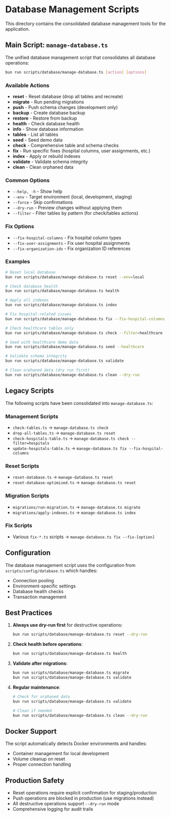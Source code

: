 # Database Management Scripts

This directory contains the consolidated database management tools for the application.

## Main Script: `manage-database.ts`

The unified database management script that consolidates all database operations:

```bash
bun run scripts/database/manage-database.ts [action] [options]
```

### Available Actions

- **reset** - Reset database (drop all tables and recreate)
- **migrate** - Run pending migrations
- **push** - Push schema changes (development only)
- **backup** - Create database backup
- **restore** - Restore from backup
- **health** - Check database health
- **info** - Show database information
- **tables** - List all tables
- **seed** - Seed demo data
- **check** - Comprehensive table and schema checks
- **fix** - Run specific fixes (hospital columns, user assignments, etc.)
- **index** - Apply or rebuild indexes
- **validate** - Validate schema integrity
- **clean** - Clean orphaned data

### Common Options

- `--help, -h` - Show help
- `--env` - Target environment (local, development, staging)
- `--force` - Skip confirmations
- `--dry-run` - Preview changes without applying them
- `--filter` - Filter tables by pattern (for check/tables actions)

### Fix Options

- `--fix-hospital-columns` - Fix hospital column types
- `--fix-user-assignments` - Fix user hospital assignments
- `--fix-organization-ids` - Fix organization ID references

### Examples

```bash
# Reset local database
bun run scripts/database/manage-database.ts reset --env=local

# Check database health
bun run scripts/database/manage-database.ts health

# Apply all indexes
bun run scripts/database/manage-database.ts index

# Fix hospital-related issues
bun run scripts/database/manage-database.ts fix --fix-hospital-columns

# Check healthcare tables only
bun run scripts/database/manage-database.ts check --filter=healthcare

# Seed with healthcare demo data
bun run scripts/database/manage-database.ts seed --healthcare

# Validate schema integrity
bun run scripts/database/manage-database.ts validate

# Clean orphaned data (dry run first)
bun run scripts/database/manage-database.ts clean --dry-run
```

## Legacy Scripts

The following scripts have been consolidated into `manage-database.ts`:

### Management Scripts
- `check-tables.ts` → `manage-database.ts check`
- `drop-all-tables.ts` → `manage-database.ts reset`
- `check-hospitals-table.ts` → `manage-database.ts check --filter=hospitals`
- `update-hospitals-table.ts` → `manage-database.ts fix --fix-hospital-columns`

### Reset Scripts
- `reset-database.ts` → `manage-database.ts reset`
- `reset-database-optimized.ts` → `manage-database.ts reset`

### Migration Scripts
- `migrations/run-migration.ts` → `manage-database.ts migrate`
- `migrations/apply-indexes.ts` → `manage-database.ts index`

### Fix Scripts
- Various `fix-*.ts` scripts → `manage-database.ts fix --fix-[option]`

## Configuration

The database management script uses the configuration from `scripts/config/database.ts` which handles:

- Connection pooling
- Environment-specific settings
- Database health checks
- Transaction management

## Best Practices

1. **Always use dry-run first** for destructive operations:
   ```bash
   bun run scripts/database/manage-database.ts reset --dry-run
   ```

2. **Check health before operations**:
   ```bash
   bun run scripts/database/manage-database.ts health
   ```

3. **Validate after migrations**:
   ```bash
   bun run scripts/database/manage-database.ts migrate
   bun run scripts/database/manage-database.ts validate
   ```

4. **Regular maintenance**:
   ```bash
   # Check for orphaned data
   bun run scripts/database/manage-database.ts validate
   
   # Clean if needed
   bun run scripts/database/manage-database.ts clean --dry-run
   ```

## Docker Support

The script automatically detects Docker environments and handles:
- Container management for local development
- Volume cleanup on reset
- Proper connection handling

## Production Safety

- Reset operations require explicit confirmation for staging/production
- Push operations are blocked in production (use migrations instead)
- All destructive operations support `--dry-run` mode
- Comprehensive logging for audit trails